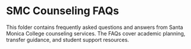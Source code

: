 # SMC Counseling FAQs

This folder contains frequently asked questions and answers from Santa Monica College counseling services. The FAQs cover academic planning, transfer guidance, and student support resources. 